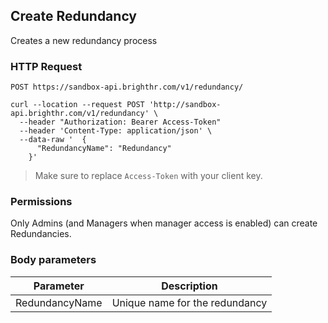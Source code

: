 ## Create Redundancy

Creates a new redundancy process

### HTTP Request

`POST https://sandbox-api.brighthr.com/v1/redundancy/`

```shell
curl --location --request POST 'http://sandbox-api.brighthr.com/v1/redundancy' \
  --header "Authorization: Bearer Access-Token"
  --header 'Content-Type: application/json' \
  --data-raw '  {
      "RedundancyName": "Redundancy"
    }'
```
> Make sure to replace `Access-Token` with your client key.

### Permissions

Only Admins (and Managers when manager access is enabled) can create Redundancies.

### Body parameters

Parameter | Description
--------- | -----------
RedundancyName | Unique name for the redundancy
